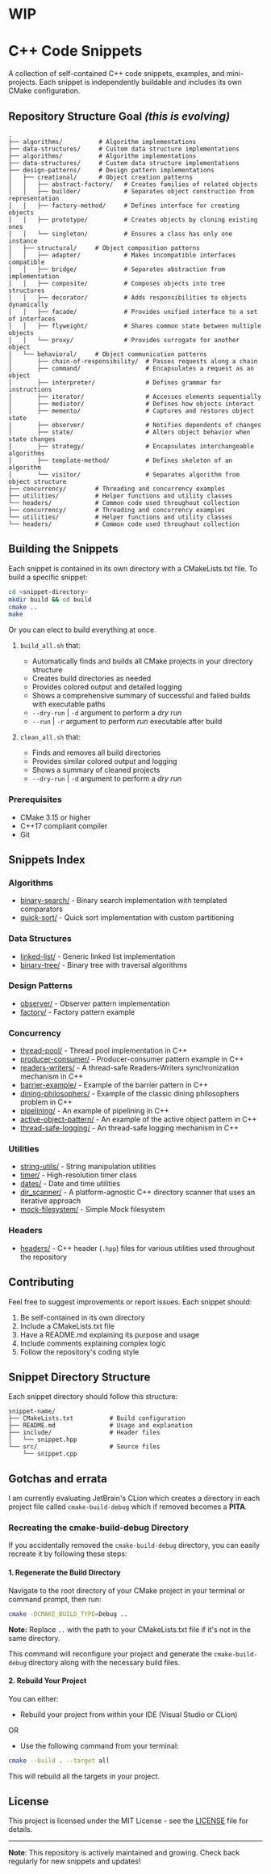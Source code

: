 # WIP

# C++ Code Snippets

A collection of self-contained C++ code snippets, examples, and mini-projects. Each snippet is independently buildable and includes its own CMake configuration.

## Repository Structure Goal *(this is evolving)*

```
.
├── algorithms/          # Algorithm implementations
├── data-structures/     # Custom data structure implementations
├── algorithms/          # Algorithm implementations
├── data-structures/     # Custom data structure implementations
├── design-patterns/     # Design pattern implementations
│   ├── creational/      # Object creation patterns
│   │   ├── abstract-factory/   # Creates families of related objects
│   │   ├── builder/            # Separates object construction from representation
│   │   ├── factory-method/     # Defines interface for creating objects
│   │   ├── prototype/          # Creates objects by cloning existing ones
│   │   └── singleton/          # Ensures a class has only one instance
│   ├── structural/     # Object composition patterns
│   │   ├── adapter/            # Makes incompatible interfaces compatible
│   │   ├── bridge/             # Separates abstraction from implementation
│   │   ├── composite/          # Composes objects into tree structures
│   │   ├── decorator/          # Adds responsibilities to objects dynamically
│   │   ├── facade/             # Provides unified interface to a set of interfaces
│   │   ├── flyweight/          # Shares common state between multiple objects
│   │   └── proxy/              # Provides surrogate for another object
│   └── behavioral/     # Object communication patterns
│       ├── chain-of-responsibility/  # Passes requests along a chain
│       ├── command/                  # Encapsulates a request as an object
│       ├── interpreter/              # Defines grammar for instructions
│       ├── iterator/                 # Accesses elements sequentially
│       ├── mediator/                 # Defines how objects interact
│       ├── memento/                  # Captures and restores object state
│       ├── observer/                 # Notifies dependents of changes
│       ├── state/                    # Alters object behavior when state changes
│       ├── strategy/                 # Encapsulates interchangeable algorithms
│       ├── template-method/          # Defines skeleton of an algorithm
│       └── visitor/                  # Separates algorithm from object structure
├── concurrency/        # Threading and concurrency examples
├── utilities/          # Helper functions and utility classes
└── headers/            # Common code used throughout collection
├── concurrency/        # Threading and concurrency examples
└── utilities/          # Helper functions and utility classes
└── headers/            # Common code used throughout collection
```

## Building the Snippets

Each snippet is contained in its own directory with a CMakeLists.txt file. To build a specific snippet:

```bash
cd <snippet-directory>
mkdir build && cd build
cmake ..
make
```

Or you can elect to build everything at once.

1. `build_all.sh` that:
   - Automatically finds and builds all CMake projects in your directory structure
   - Creates build directories as needed
   - Provides colored output and detailed logging
   - Shows a comprehensive summary of successful and failed builds with executable paths
   - `--dry-run` | `-d` argument to perform a *dry run*
   - `--run` | `-r` argument to perform *run* executable after build

2. `clean_all.sh` that:
   - Finds and removes all build directories
   - Provides similar colored output and logging
   - Shows a summary of cleaned projects
   - `--dry-run` | `-d` argument to perform a *dry run*

### Prerequisites

- CMake 3.15 or higher
- C++17 compliant compiler
- Git

## Snippets Index

### Algorithms
- [binary-search/](algorithms/binary-search/) - Binary search implementation with templated comparators
- [quick-sort/](algorithms/quick-sort/) - Quick sort implementation with custom partitioning

### Data Structures
- [linked-list/](data-structures/linked-list/) - Generic linked list implementation
- [binary-tree/](data-structures/binary-tree/) - Binary tree with traversal algorithms

### Design Patterns
- [observer/](design-patterns/behavioral/observer/) - Observer pattern implementation
- [factory/](design-patterns/structural/factory/) - Factory pattern example

### Concurrency
- [thread-pool/](concurrency/thread-pool/) - Thread pool implementation in C++
- [producer-consumer/](concurrency/producer-consumer/) - Producer-consumer pattern example in C++
- [readers-writers/](concurrency/readers-writers/) - A thread-safe Readers-Writers synchronization mechanism in C++
- [barrier-example/](concurrency/barrier-example/) - Example of the barrier pattern in C++
- [dining-philosophers/](concurrency/dining-philosophers/) - Example of the classic dining philosophers problem in C++
- [pipelining/](concurrency/pipelining/) - An example of pipelining in C++
- [active-object-pattern/](concurrency/active-object-pattern/) - An example of the active object pattern in C++
- [thread-safe-logging/](concurrency/thread-safe-logging/) - An thread-safe logging mechanism in C++

### Utilities
- [string-utils/](utilities/string-utils/) - String manipulation utilities
- [timer/](utilities/timer/) - High-resolution timer class
- [dates/](utilities/dates/) - Date and time utilities
- [dir_scanner/](utilities/dir_scanner/) - A platform-agnostic C++ directory scanner that uses an iterative approach
- [mock-filesystem/](utilities/mock-filesystem/) - Simple Mock filesystem

### Headers
- [headers/](headers/) - C++ header (`.hpp`) files for various utilities used throughout the repository

## Contributing

Feel free to suggest improvements or report issues. Each snippet should:

1. Be self-contained in its own directory
2. Include a CMakeLists.txt file
3. Have a README.md explaining its purpose and usage
4. Include comments explaining complex logic
5. Follow the repository's coding style

## Snippet Directory Structure

Each snippet directory should follow this structure:

```
snippet-name/
├── CMakeLists.txt          # Build configuration
├── README.md               # Usage and explanation
├── include/                # Header files
│   └── snippet.hpp
└── src/                    # Source files
    └── snippet.cpp
```

## Gotchas and errata

I am currently evaluating JetBrain's CLion which creates a directory in each project file called `cmake-build-debug` which if removed becomes a **PITA**.

### Recreating the cmake-build-debug Directory

If you accidentally removed the `cmake-build-debug` directory, you can easily recreate it by following these steps:

#### 1. Regenerate the Build Directory

Navigate to the root directory of your CMake project in your terminal or command prompt, then run:

```bash
cmake -DCMAKE_BUILD_TYPE=Debug ..
```

**Note:** Replace `..` with the path to your CMakeLists.txt file if it's not in the same directory.

This command will reconfigure your project and generate the `cmake-build-debug` directory along with the necessary build files.

#### 2. Rebuild Your Project

You can either:

* Rebuild your project from within your IDE (Visual Studio or CLion)

OR

* Use the following command from your terminal:

```bash
cmake --build . --target all
```

This will rebuild all the targets in your project.

## License

This project is licensed under the MIT License - see the [LICENSE](LICENSE) file for details.

---
**Note**: This repository is actively maintained and growing. Check back regularly for new snippets and updates!
